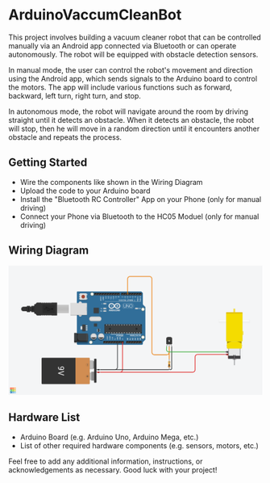 # ArduinoVaccumCleanBot
This project involves building a vacuum cleaner robot that can be controlled manually via an Android app connected via Bluetooth or can operate autonomously. The robot will be equipped with obstacle detection sensors.

In manual mode, the user can control the robot's movement and direction using the Android app, which sends signals to the Arduino board to control the motors. The app will include various functions such as forward, backward, left turn, right turn, and stop.

In autonomous mode, the robot will navigate around the room by driving straight until it detects an obstacle. When it detects an obstacle, the robot will stop, then he will move in a random direction until it encounters another obstacle and repeats the process.

## Getting Started

- Wire the components like shown in the Wiring Diagram
- Upload the code to your Arduino board
- Install the "Bluetooth RC Controller" App on your Phone (only for manual driving)
- Connect your Phone via Bluetooth to the HC05 Moduel  (only for manual driving)


## Wiring Diagram
<img src="https://github.com/MIRIPP/LoopingLouieTurbo/blob/main/doc/Connection%20Diagram.png?raw=true"/>

## Hardware List

- Arduino Board (e.g. Arduino Uno, Arduino Mega, etc.)
- List of other required hardware components (e.g. sensors, motors, etc.)

Feel free to add any additional information, instructions, or acknowledgements as necessary. Good luck with your project!
